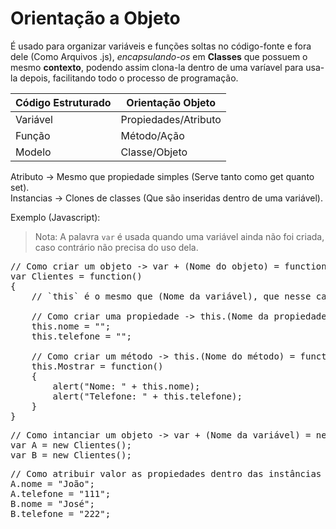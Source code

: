 # Orientação a Objeto

É usado para organizar variáveis e funções soltas no código-fonte e fora dele (Como Arquivos .js), *encapsulando-os* em **Classes** que possuem o mesmo **contexto**, podendo assim clona-la dentro de uma varíavel para usa-la depois, facilitando todo o processo de programação.

Código Estruturado | Orientação Objeto
--- | ---
Variável | Propiedades/Atributo
Função | Método/Ação
Modelo | Classe/Objeto

Atributo -> Mesmo que propiedade simples (Serve tanto como get quanto set).<br>
Instancias -> Clones de classes (Que são inseridas dentro de uma variável).<br>

Exemplo (Javascript):

> Nota: A palavra `var` é usada quando uma variável ainda não foi criada, caso contrário não precisa do uso dela.

<pre>
// Como criar um objeto -> var + (Nome do objeto) = function() {  ...  }
var Clientes = function()
{
    // `this` é o mesmo que (Nome da variável), que nesse caso é `Clientes`.  
    
    // Como criar uma propiedade -> this.(Nome da propiedade) = (Valor);
    this.nome = "";
    this.telefone = "";
    
    // Como criar um método -> this.(Nome do método) = function () { ... }
    this.Mostrar = function()
    {
        alert("Nome: " + this.nome);
        alert("Telefone: " + this.telefone);
    }
}
</pre>

<pre>
// Como intanciar um objeto -> var + (Nome da variável) = new (Nome do objeto junto com parênteses);
var A = new Clientes();
var B = new Clientes();
</pre>

<pre>
// Como atribuir valor as propiedades dentro das instâncias -> (Nome da variável).(Nome do atributo) = (Valor);
A.nome = "João";
A.telefone = "111";
B.nome = "José";
B.telefone = "222";
</pre>
